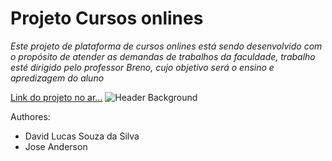 # Projeto Cursos onlines

*Este projeto de plataforma de cursos onlines está sendo desenvolvido com o propósito de atender as demandas de trabalhos da faculdade, trabalho esté dirigido pelo professor Breno, cujo objetivo será o ensino e apredizagem do aluno*

[Link do projeto no ar...](https://gtdavid.github.io/cursos-online "Cursos Onlines")
![Header Background](http://katiaglaisa.com.br/file/uploads/2014/06/275526_Papel-de-Parede-Gato-Fotografo_1920x1200-940x587.jpg "Imagem cabeçalho")

Authores: 
* David Lucas Souza da Silva
* Jose Anderson
